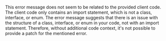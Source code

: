 This error message does not seem to be related to the provided client code. The client code only contains an import statement, which is not a class, interface, or enum. The error message suggests that there is an issue with the structure of a class, interface, or enum in your code, not with an import statement. Therefore, without additional code context, it's not possible to provide a patch for the mentioned error.